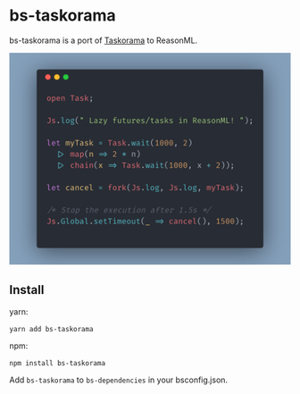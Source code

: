 # bs-taskorama

bs-taskorama is a port of [Taskorama](https://github.com/YannickDot/Taskorama) to ReasonML.

![example](./screenshot.png)

## Install

yarn:

```
yarn add bs-taskorama
```

npm:

```
npm install bs-taskorama
```

Add `bs-taskorama` to `bs-dependencies` in your bsconfig.json.
